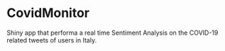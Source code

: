 # CovidMonitor
Shiny app that performa a real time Sentiment Analysis on the COVID-19 related tweets of users in Italy.

